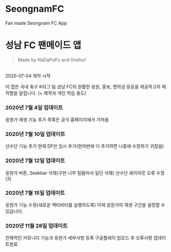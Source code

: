 # SeongnamFC
Fan made Seongnam FC App

# 성남 FC 팬메이드 앱
> Made by NaDaPuPu and 0nehu1

</br>2020-07-04 제작 시작

이 앱은 국내 축구 K리그 팀 성남 FC의 원활한 응원, 홍보, 편의성 등등을 제공하고자 제작함을 알립니다.
(+ 제작자 개인 학습 용도)

### 2020년 7월 4일 업데이트
응원가 재생 기능 추가
목록은 공식 홈페이지에서 가져옴
</br>
### 2020년 7월 10일 업데이트
선수단 기능 추가
현재 DF만 임시 추가(한꺼번에 다 추가하면 나중에 수정하기 귀찮음)
</br>
### 2020년 7월 12일 업데이트
응원가 버튼, Seekbar 삭제(구현 너무 힘들어서 일단 삭제)
선수단 레이아웃 오류 수정(3)
</br>
### 2020년 7월 15일 업데이트
응원가 기능 수정(새로운 액티비티를 실행하도록)
이제 응원가의 재생 구간을 설정할 수 있습니다.
</br>
### 2020년 11월 28일 업데이트
전체적인 커뮤니티 기능과 응원가 세부사항 등록
구글플레이 업로드 후 오류사항 업데이트완료
</br>
